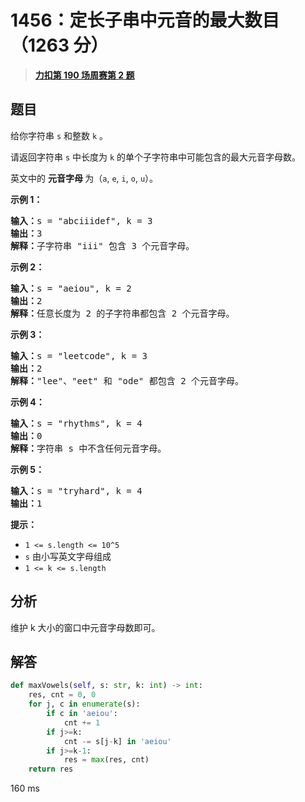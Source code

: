 # 1456：定长子串中元音的最大数目（1263 分）


> <u>**[力扣第 190 场周赛第 2 题](https://leetcode.cn/problems/maximum-number-of-vowels-in-a-substring-of-given-length/)**</u>

## 题目

<p>给你字符串 <code>s</code> 和整数 <code>k</code> 。</p>

<p>请返回字符串 <code>s</code> 中长度为 <code>k</code> 的单个子字符串中可能包含的最大元音字母数。</p>

<p>英文中的 <strong>元音字母 </strong>为（<code>a</code>, <code>e</code>, <code>i</code>, <code>o</code>, <code>u</code>）。</p>



<p><strong>示例 1：</strong></p>

<pre><strong>输入：</strong>s = &quot;abciiidef&quot;, k = 3
<strong>输出：</strong>3
<strong>解释：</strong>子字符串 &quot;iii&quot; 包含 3 个元音字母。
</pre>

<p><strong>示例 2：</strong></p>

<pre><strong>输入：</strong>s = &quot;aeiou&quot;, k = 2
<strong>输出：</strong>2
<strong>解释：</strong>任意长度为 2 的子字符串都包含 2 个元音字母。
</pre>

<p><strong>示例 3：</strong></p>

<pre><strong>输入：</strong>s = &quot;leetcode&quot;, k = 3
<strong>输出：</strong>2
<strong>解释：</strong>&quot;lee&quot;、&quot;eet&quot; 和 &quot;ode&quot; 都包含 2 个元音字母。
</pre>

<p><strong>示例 4：</strong></p>

<pre><strong>输入：</strong>s = &quot;rhythms&quot;, k = 4
<strong>输出：</strong>0
<strong>解释：</strong>字符串 s 中不含任何元音字母。
</pre>

<p><strong>示例 5：</strong></p>

<pre><strong>输入：</strong>s = &quot;tryhard&quot;, k = 4
<strong>输出：</strong>1
</pre>



<p><strong>提示：</strong></p>

<ul>
<li><code>1 &lt;= s.length &lt;= 10^5</code></li>
<li><code>s</code> 由小写英文字母组成</li>
<li><code>1 &lt;= k &lt;= s.length</code></li>
</ul>


## 分析

维护 k 大小的窗口中元音字母数即可。

## 解答


```python
def maxVowels(self, s: str, k: int) -> int:
	res, cnt = 0, 0
	for j, c in enumerate(s):
		if c in 'aeiou':
			cnt += 1
		if j>=k:
			cnt -= s[j-k] in 'aeiou'
		if j>=k-1:
			res = max(res, cnt)
	return res
```
160 ms
